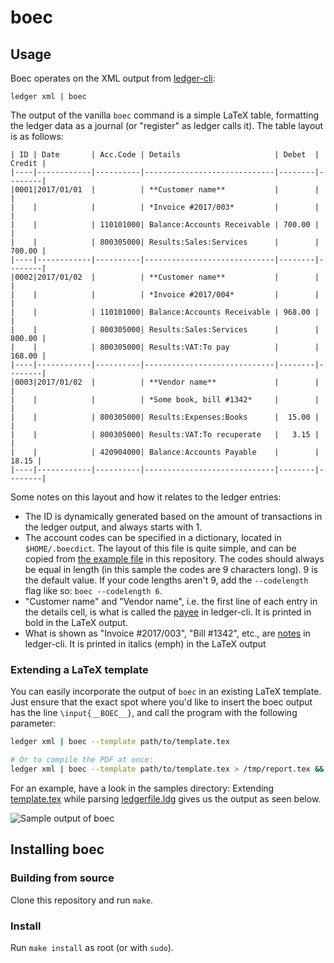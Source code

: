 # boec

## Usage

Boec operates on the XML output from [ledger-cli](http://www.ledger-cli.org/):

```
ledger xml | boec
```

The output of the vanilla `boec` command is a simple LaTeX table, formatting
the ledger data as a journal (or "register" as ledger calls it). The table
layout is as follows:

```
| ID | Date       | Acc.Code | Details                     | Debet  | Credit |
|----|------------|----------|-----------------------------|--------|--------|
|0001|2017/01/01  |          | **Customer name**           |        |        |
|    |            |          | *Invoice #2017/003*         |        |        |
|    |            | 110101000| Balance:Accounts Receivable | 700.00 |        |
|    |            | 800305000| Results:Sales:Services      |        | 700.00 |
|----|------------|----------|-----------------------------|--------|--------|
|0002|2017/01/02  |          | **Customer name**           |        |        |
|    |            |          | *Invoice #2017/004*         |        |        |
|    |            | 110101000| Balance:Accounts Receivable | 968.00 |        |
|    |            | 800305000| Results:Sales:Services      |        | 800.00 |
|    |            | 800305000| Results:VAT:To pay          |        | 168.00 |
|----|------------|----------|-----------------------------|--------|--------|
|0003|2017/01/02  |          | **Vendor name**             |        |        |
|    |            |          | *Some book, bill #1342*     |        |        |
|    |            | 800305000| Results:Expenses:Books      |  15.00 |        |
|    |            | 800305000| Results:VAT:To recuperate   |   3.15 |        |
|    |            | 420904000| Balance:Accounts Payable    |        |  18.15 |
|----|------------|----------|-----------------------------|--------|--------|
```

Some notes on this layout and how it relates to the ledger entries:

* The ID is dynamically generated based on the amount of transactions in the
  ledger output, and always starts with 1.
* The account codes can be specified in a dictionary, located in
  `$HOME/.boecdict`. The layout of this file is quite simple, and can be
  copied from [the example file](https://github.com/flugelfoxes/boec/blob/master/samples/boecdict.sample) in this
  repository. The codes should always be equal in length (in this sample the
  codes are 9 characters long). 9 is the default value. If your code lengths
  aren't 9, add the `--codelength` flag like so: `boec --codelength 6`.
* "Customer name" and "Vendor name", i.e. the first line of each entry in the
  details cell, is what is called the [payee]() in ledger-cli. It is printed
  in bold in the LaTeX output.
* What is shown as "Invoice #2017/003", "Bill #1342", etc., are [notes]() in
  ledger-cli. It is printed in italics (emph) in the LaTeX output


### Extending a LaTeX template

You can easily incorporate the output of `boec` in an existing LaTeX template.
Just ensure that the exact spot where you'd like to insert the boec output has
the line `\input{__BOEC__}`, and call the program with the following
parameter:

```bash
ledger xml | boec --template path/to/template.tex

# Or to compile the PDF at once:
ledger xml | boec --template path/to/template.tex > /tmp/report.tex && pdflatex /tmp/report.tex
```

For an example, have a look in the samples directory: Extending [template.tex](https://github.com/flugelfoxes/boec/blob/master/samples/template.tex) while parsing [ledgerfile.ldg](https://github.com/flugelfoxes/boec/blob/master/samples/ledgerfile.ldg) gives us the output as seen below.

![Sample output of boec](https://github.com/cwarden/boec/blob/master/samples/example-output-pdf.png)


## Installing boec

### Building from source

Clone this repository and run `make`.

### Install

Run `make install` as root (or with `sudo`).
